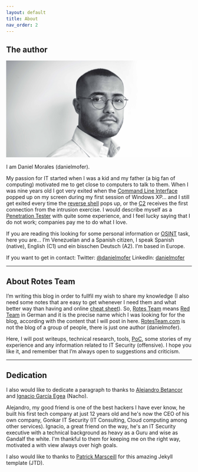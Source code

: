 ```yaml
---
layout: default
title: About
nav_order: 2
---
```


## The author

<img src="/assets/images/danielmofer.jpg">

I am Daniel Morales (danielmofer).

My passion for IT started when I was a kid and my father (a big fan of computing) motivated me to get close to computers to talk to them. When I was nine years old I got very exited when the [Command Line Interface](https://en.wikipedia.org/wiki/Command-line_interface) popped up on my screen during my first session of Windows XP… and I still get exited every time the [reverse shell](https://en.wikipedia.org/wiki/Reverse_connection) pops up, or the [C2](https://en.wikipedia.org/wiki/Command_and_control) receives the first connection from the intrusion exercise. I would describe myself as a [Penetration Tester](https://en.wikipedia.org/wiki/Penetration_test) with quite some experience, and I feel lucky saying that I do not work; companies pay me to do what I love.

If you are reading this looking for some personal information or [OSINT](https://en.wikipedia.org/wiki/Open-source_intelligence) task, here you are… I’m Venezuelan and a Spanish citizen, I speak Spanish (native), English (C1) und ein bisschen Deutsch (A2). I’m based in Europe.

If you want to get in contact: 
Twitter: [@danielmofer](https://twitter.com/danielmofer)
LinkedIn: [danielmofer](https://www.linkedin.com/in/danielmofer)

---

## About Rotes Team


I’m writing this blog in order to fullfil my wish to share my knowledge (I also need some notes that are easy to get whenever I need them and what better way than having and online [cheat sheet](https://en.wikipedia.org/wiki/Cheat_sheet)). So, [Rotes Team](https://de.wikipedia.org/wiki/Red_Team) means [Red Team](https://en.wikipedia.org/wiki/Red_team) in German and it is the precise name which I was looking for for the blog, according with the content that I will post in here. [RotesTeam.com](http://rotesteam.com) is not the blog of a group of people, there is just one author (danielmofer).

Here, I will post writeups, technical research, tools, [PoC](https://en.wikipedia.org/wiki/Proof_of_concept), some stories of my experience and any information related to IT Security (offensive). I hope you like it, and remember that I’m always open to suggestions and criticism.

---

## Dedication

I also would like to dedicate a paragraph to thanks to [Alejandro Betancor](https://www.linkedin.com/in/alejandro-betancor-8054928b/) and [Ignacio García Egea](https://es.linkedin.com/in/nachogarciaegea) (Nacho).

Alejandro, my good friend is one of the best hackers I have ever know, he built his first tech company at just 12 years old and he's now the CEO of his own company, Gonkar IT Security (IT Consulting, Cloud computing among other services). Ignacio, a great friend on the way, he's an IT Security executive with a technical background as heavy as a Guru and wise as Gandalf the white. I'm thankful to them for keeping me on the right way, motivated a with view always over high goals.


I also would like to thanks to [Patrick Marsceill](https://www.thismodernweb.com) for this amazing Jekyll template (JTD).
